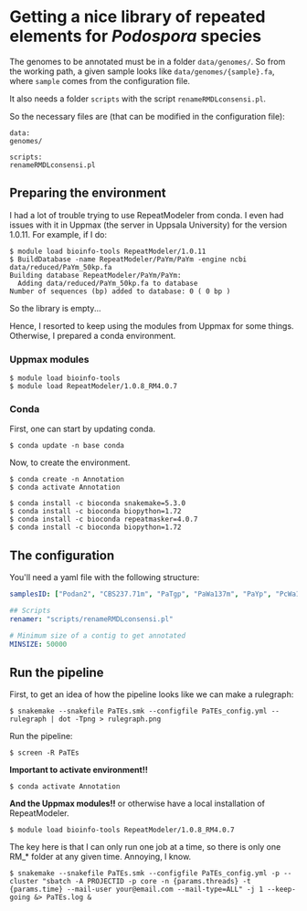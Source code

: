 # Getting a nice library of repeated elements for *Podospora* species

The genomes to be annotated must be in a folder `data/genomes/`. So from the working path, a given sample looks like `data/genomes/{sample}.fa`, where `sample` comes from the configuration file.

It also needs a folder `scripts` with the script `renameRMDLconsensi.pl`.

So the necessary files are (that can be modified in the configuration file):

    data:
    genomes/

    scripts:
    renameRMDLconsensi.pl

## Preparing the environment
I had a lot of trouble trying to use RepeatModeler from conda. I even had issues with it in Uppmax (the server in Uppsala University) for the version 1.0.11. For example, if I do:

    $ module load bioinfo-tools RepeatModeler/1.0.11
    $ BuildDatabase -name RepeatModeler/PaYm/PaYm -engine ncbi data/reduced/PaYm_50kp.fa
    Building database RepeatModeler/PaYm/PaYm:
      Adding data/reduced/PaYm_50kp.fa to database
    Number of sequences (bp) added to database: 0 ( 0 bp )

So the library is empty...

Hence, I resorted to keep using the modules from Uppmax for some things. Otherwise, I prepared a conda environment.

### Uppmax modules

    $ module load bioinfo-tools
    $ module load RepeatModeler/1.0.8_RM4.0.7

### Conda

First, one can start by updating conda.

    $ conda update -n base conda

Now, to create the environment.

    $ conda create -n Annotation
    $ conda activate Annotation

    $ conda install -c bioconda snakemake=5.3.0
    $ conda install -c bioconda biopython=1.72
    $ conda install -c bioconda repeatmasker=4.0.7
    $ conda install -c bioconda biopython=1.72

## The configuration

You'll need a yaml file with the following structure:

```yaml
samplesID: ["Podan2", "CBS237.71m", "PaTgp", "PaWa137m", "PaYp", "PcWa139m", "PaWa100p", "PaWa21m", "PaWa28m", "PaWa46p", "PaWa53m", "PaWa58m", "PaWa63p", "PaWa87p"]

## Scripts
renamer: "scripts/renameRMDLconsensi.pl"

# Minimum size of a contig to get annotated
MINSIZE: 50000 

```

## Run the pipeline

First, to get an idea of how the pipeline looks like we can make a rulegraph:

    $ snakemake --snakefile PaTEs.smk --configfile PaTEs_config.yml --rulegraph | dot -Tpng > rulegraph.png

Run the pipeline:

    $ screen -R PaTEs
   
**Important to activate environment!!**

    $ conda activate Annotation

**And the Uppmax modules!!** or otherwise have a local installation of RepeatModeler.

    $ module load bioinfo-tools RepeatModeler/1.0.8_RM4.0.7

The key here is that I can only run one job at a time, so there is only one RM_* folder at any given time. Annoying, I know.

    $ snakemake --snakefile PaTEs.smk --configfile PaTEs_config.yml -p --cluster "sbatch -A PROJECTID -p core -n {params.threads} -t {params.time} --mail-user your@email.com --mail-type=ALL" -j 1 --keep-going &> PaTEs.log &

